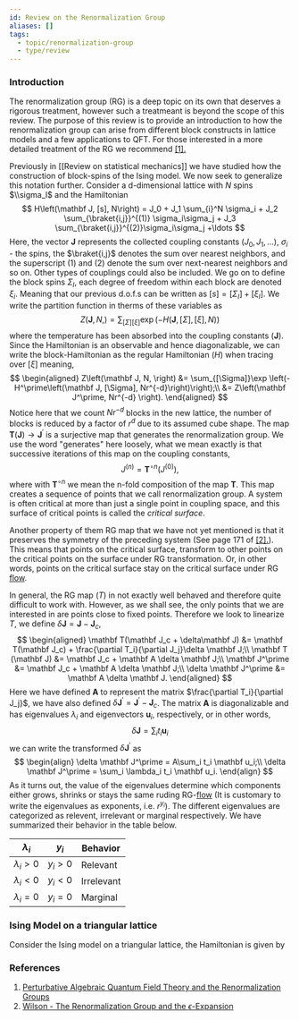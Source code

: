 ```yaml
---
id: Review on the Renormalization Group
aliases: []
tags:
  - topic/renormalization-group
  - type/review
---
```


### Introduction

The renormalization group (RG) is a deep topic on its own that deserves a rigorous treatment, however such a treatmeant is beyond the scope of this review. The purpose of this review is to provide an introduction to how the renormalization group can arise from different block constructs in lattice models and a few applications to QFT. For those interested in a more detailed treatment of the RG we recommend [[1].](#References)

Previously in [[Review on statistical mechanics]] we have studied how the construction of block-spins of the Ising model. We now seek to generalize this notation further.
Consider a d-dimensional lattice with $N$ spins $\\sigma_l$ and the Hamiltonian
$$
H\left(\mathbf J, [s], N\right) = J_0 + J_1 \sum_{i}^N \sigma_i + J_2 \sum_{\braket{i,j}}^{(1)} \sigma_i\sigma_j + J_3 \sum_{\braket{i,j}}^{(2)}\sigma_i\sigma_j +\ldots
$$
Here, the vector $\mathbf J$ represents the collected coupling constants $(J_0, J_1, \ldots)$, $\sigma_i$ - the spins, the $\braket{i,j}$ denotes the sum over nearest neighbors, and the superscript $(1)$ and $(2)$ denote the sum over next-nearest neighbors and so on. Other types of couplings could also be included.
We go on to define the block spins $\Sigma_I$, each degree of freedom within each block are denoted $\xi_i$. Meaning that our previous d.o.f.s can be written as $[s] = [\Sigma_I] + [\xi_I]$.
We write the partition function in therms of these variables as
$$
Z\left(\mathbf J, N, \right)  = \sum_{[\Sigma][\xi]}\exp \left(-H\left(\mathbf J, [\Sigma], [\xi], N\right)\right)
$$
where the temperature has been absorbed into the coupling constants ($\mathbf J$). Since the Hamiltonian is an observable and hence diagonalizable, we can write the block-Hamiltonian as the regular Hamiltonian ($H$) when tracing over $[\xi]$ meaning,
$$
\begin{aligned}
Z\left(\mathbf J, N, \right)  &= \sum_{[\Sigma]}\exp \left(-H^\prime\left(\mathbf J, [\Sigma], Nr^{-d}\right)\right);\\
&= Z\left(\mathbf J^\prime, Nr^{-d} \right).
\end{aligned}
$$
Notice here that we count $Nr^{-d}$ blocks in the new lattice, the number of blocks is reduced by a factor of $r^d$ due to its assumed cube shape. The map $\mathbf T (\mathbf J) \to \mathbf J^\prime$ is a surjective map that generates the renormalization group. We use the word "generates" here loosely, what we mean exactly is that successive iterations of this map on the coupling constants,
$$
J^{(n)} = \mathbf T^{\circ n}(J^{(0)}),
$$
where with $\mathbf T^{\circ n}$ we mean the n-fold composition of the map $\mathbf T$. This map creates a sequence of points that we call renormalization group. A system is often critical at more than just a single point in coupling space, and this surface of critical points is called the *critical surface*.

Another property of them RG map that we have not yet mentioned is that it preserves the symmetry of the preceding system (See page 171 of [[2].](#References)). This means that points on the critical surface, transform to other points on the critical points on the surface under RG transformation. Or, in other words, points on the critical surface stay on the critical surface under RG [flow](../Math/%27Differential%20gemetry%27.md#def-flow).

In general, the RG map ($T$) in not exactly well behaved and therefore quite difficult to work with. However, as we shall see, the only points that we are interested in are points close to fixed points. Therefore we look to linearize $T$, we define $\delta\mathbf J = \mathbf J - \mathbf J_c$,
$$
\begin{aligned}
\mathbf T(\mathbf J_c + \delta\mathbf J) &= \mathbf T(\mathbf J_c) + \frac{\partial T_i}{\partial J_j}\delta \mathbf J;\\
\mathbf T (\mathbf J) &= \mathbf J_c + \mathbf A \delta \mathbf J;\\
\mathbf J^\prime &= \mathbf J_c + \mathbf A \delta \mathbf J;\\
 \delta \mathbf J^\prime &= \mathbf A \delta \mathbf J.
\end{aligned}
$$
Here we have defined $\mathbf A$ to represent the matrix $\frac{\partial T_i}{\partial J_j}$, we have also defined $\delta \mathbf J^\prime = \mathbf J^\prime - \mathbf J_c$. The matrix $\mathbf A$ is diagonalizable and has eigenvalues $\lambda_i$ and eigenvectors $\mathbf u_i$, respectively, or in other words,
$$
\delta\mathbf J = \sum_i t_i \mathbf u_i
$$
we can write the transformed $\delta \mathbf J^\prime$ as
$$
\begin{align}
\delta \mathbf J^\prime = A\sum_i t_i \mathbf u_i;\\
\delta \mathbf J^\prime = \sum_i \lambda_i t_i \mathbf u_i.
\end{align}
$$
As it turns out, the value of the eigenvalues determine which components either grows, shrinks or stays the same ruding RG-[flow](../Math/%27Differential%20gemetry%27.md#def-flow) (It is customary to write the eigenvalues as exponents, i.e. $r^{y_i}$). The different eigenvalues are categorized as relevent, irrelevant or marginal respectively. We have summarized their behavior in the table below.

<center>

| $\lambda_i$| $y_i$ | Behavior |
|------------|-------|----------|
| $\lambda_i > 0$ | $y_i > 0$ | Relevant |
| $\lambda_i < 0$ | $y_i < 0$ | Irrelevant |
| $\lambda_i = 0$ | $y_i = 0$ | Marginal |

</center>

### Ising Model on a triangular lattice

Consider the Ising model on a triangular lattice, the Hamiltonian is given by

### References
1. [Perturbative Algebraic Quantum Field Theory and the Renormalization Groups](https://arxiv.org/abs/0901.2038)
2. [Wilson - The Renormalization Group and the $\epsilon$-Expansion](https://doi.org/10.1016/0370-1573(74)90023-4)
